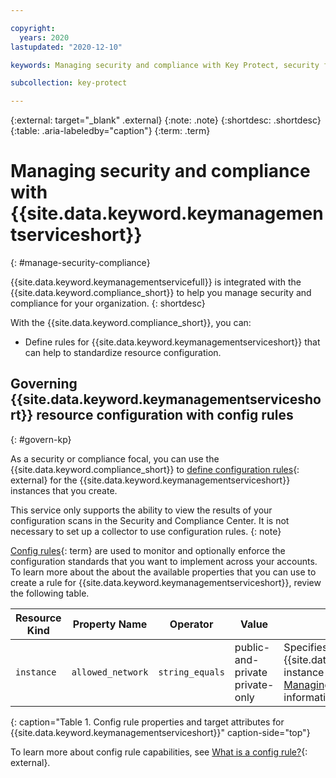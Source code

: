 ```yaml
---

copyright:
  years: 2020
lastupdated: "2020-12-10"

keywords: Managing security and compliance with Key Protect, security for Key Protect, compliance for Key Protect, security, compliance

subcollection: key-protect

---
```


{:external: target="_blank" .external}
{:note: .note}
{:shortdesc: .shortdesc}
{:table: .aria-labeledby="caption"}
{:term: .term}

# Managing security and compliance with {{site.data.keyword.keymanagementserviceshort}}
{: #manage-security-compliance}

{{site.data.keyword.keymanagementservicefull}} is integrated with the
{{site.data.keyword.compliance_short}} to help you manage security and
compliance for your organization.
{: shortdesc}

With the {{site.data.keyword.compliance_short}}, you can:

* Define rules for {{site.data.keyword.keymanagementserviceshort}} that can help
  to standardize resource configuration.

## Governing {{site.data.keyword.keymanagementserviceshort}} resource configuration with config rules
{: #govern-kp}

As a security or compliance focal, you can use the
{{site.data.keyword.compliance_short}} to
[define configuration rules](/docs/security-compliance?topic=security-compliance-rules){: external}
for the {{site.data.keyword.keymanagementserviceshort}} instances that you
create.

This service only supports the ability to view the results of your configuration
scans in the Security and Compliance Center. It is not necessary to set up a
collector to use configuration rules.
{: note}

[Config rules](#x3084914){: term}
are used to monitor and optionally enforce the configuration standards that you
want to implement across your accounts. To learn more about the about the
available properties that you can use to create a rule for
{{site.data.keyword.keymanagementserviceshort}}, review the following table.

| Resource Kind | Property Name | Operator | Value | Description |
| ------------- | ------------- | -------- | ----- | ----------- |
| `instance` | `allowed_network`| `string_equals` | public-and-private<br>private-only | Specifies the type of endpoint the {{site.data.keyword.keymanagementserviceshort}} instance can be accessed from. Refer to <br>[Managing network access policies](/docs/key-protect?topic=key-protect-managing-network-access-policies) for more information. |
{: caption="Table 1. Config rule properties and target attributes for {{site.data.keyword.keymanagementserviceshort}}" caption-side="top"}

To learn more about config rule capabilities, see
[What is a config rule?](/docs/security-compliance?topic=security-compliance-what-is-rule){: external}.
